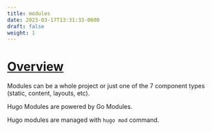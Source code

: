 ```yaml
---
title: modules
date: 2023-03-17T13:31:33-0600
draft: false
weight: 1
---
```

# [Overview](https://gohugo.io/hugo-modules/)
Modules can be a whole project or just one of the 7 component types (static, content, layouts, etc).  

Hugo Modules are powered by Go Modules.  

Hugo modules are managed with `hugo mod` command.
